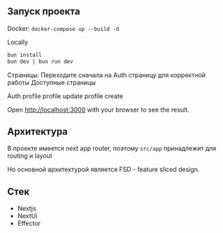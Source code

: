 ## Запуск проекта

Docker:
`docker-compose up --build -d`

Locally

```bash
bun install
bun dev | bun run dev
```

Страницы:
Переходите сначала на Auth страницу для корректной работы
Доступные страницы
<Link href="/auth">Auth</Link>
<Link href="/profile/1">profile</Link>
<Link href="/profile/change">profile update</Link>
<Link href="/profile/create">profile create</Link>

Open [http://localhost:3000](http://localhost:3000) with your browser to see the result.

## Архитектура

В проекте имеется next app router, поэтому `src/app` принадлежит для routing и layout

Но основной архитектурой является FSD - feature sliced design.

## Стек

- Nextjs
- NextUi
- Effector
